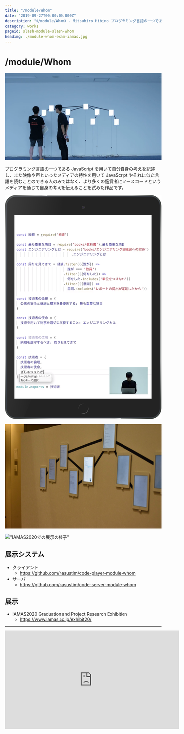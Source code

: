 ```yaml
---
title: "/module/Whom"
date: "2019-09-27T00:00:00.000Z"
description: "《/module/Whom》 - Mitsuhiro Hibino プログラミング言語の一つであるJavaScriptを用いて自分自身の考えを記述し、また映像や声といったメディアの特性を用いてJavaScriptやそれに似た言語を読むことのできる人のみではなく、より多くの鑑賞者にソースコードというメディアを通じて自身の考えを伝えることを試みた作品です。"
category: works
pageid: slash-module-slash-whom
headimg: ./module-whom-exam-iamas.jpg
---
```


# /module/Whom

![2019年9月の展示の様子](./module-whom.png "2019年9月の展示の様子")

プログラミング言語の一つである JavaScript を用いて自分自身の考えを記述し、また映像や声といったメディアの特性を用いて JavaScript やそれに似た言語を読むことのできる人のみではなく、より多くの鑑賞者にソースコードというメディアを通じて自身の考えを伝えることを試みた作品です。

!["iPadの内の一つ"](./module-whom-ipad-00.png "iPadの内の一つ")

!["IAMAS修士作品バージョン - 私のコーディングする姿と声が付与された"](./module-whom-exam-iamas.jpg "IAMAS修士作品バージョン - 私のコーディングする姿と声が付与された")

!["IAMAS2020での展示の様子"](./module-whom-exhibit-iamas2020.jpg "IAMAS2020での展示の様子")

## 展示システム

- クライアント
  - https://github.com/nasustim/code-player-module-whom
- サーバ
  - https://github.com/nasustim/code-server-module-whom

## 展示

- IAMAS2020 Graduation and Project Research Exhibition
  - https://www.iamas.ac.jp/exhibit20/

---

<iframe width="560" height="315" src="https://www.youtube.com/embed/0Nxng8d4PN4" frameborder="0" allow="accelerometer; autoplay; encrypted-media; gyroscope; picture-in-picture" allowfullscreen></iframe>
